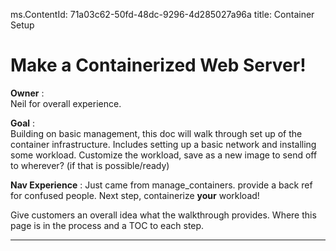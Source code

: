 ms.ContentId: 71a03c62-50fd-48dc-9296-4d285027a96a
title: Container Setup

# Make a Containerized Web Server!

**Owner** :  
Neil for overall experience.  


**Goal** :  
Building on basic management, this doc will walk through set up of the container infrastructure. Includes setting up a basic network and installing some workload. 
Customize the workload, save as a new image to send off to wherever? (if that is possible/ready)


**Nav Experience** :
Just came from manage_containers.  provide a back ref for confused people.
Next step, containerize **your** workload!

Give customers an overall idea what the walkthrough provides.  Where this page is in the process and a TOC to each step.


----------------------------


